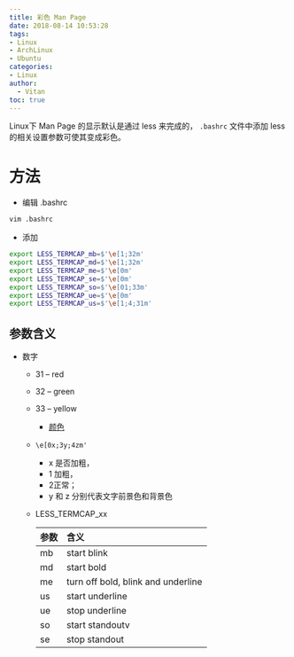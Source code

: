 ```yaml
---
title: 彩色 Man Page
date: 2018-08-14 10:53:28
tags:
- Linux
- ArchLinux
- Ubuntu
categories:
- Linux
author:
  - Vitan
toc: true
---
```

Linux下 Man Page 的显示默认是通过 less 来完成的， `.bashrc` 文件中添加 less 的相关设置参数可使其变成彩色。
<!--more-->
# 方法
- 编辑 .bashrc
```sh
vim .bashrc
```
- 添加
```sh
export LESS_TERMCAP_mb=$'\e[1;32m'
export LESS_TERMCAP_md=$'\e[1;32m'
export LESS_TERMCAP_me=$'\e[0m'
export LESS_TERMCAP_se=$'\e[0m'
export LESS_TERMCAP_so=$'\e[01;33m'
export LESS_TERMCAP_ue=$'\e[0m'
export LESS_TERMCAP_us=$'\e[1;4;31m'
```

## 参数含义
- 数字
    - 31 – red
    - 32 – green
    - 33 – yellow
        - [颜色](https://en.wikipedia.org/wiki/ANSI_escape_code#Colors) 

  - `\e[0x;3y;4zm'`
    - x 是否加粗，
    - 1 加粗，
    - 2正常；
    - y 和 z 分别代表文字前景色和背景色

  - LESS_TERMCAP_xx

    |参数|含义|
    |:---|:---|
    |mb|start blink|
    |md|start bold|
    |me|turn off bold, blink and underline|
    |us|start underline|
    |ue|stop underline|
    |so|start standoutv|
    |se|stop standout|
